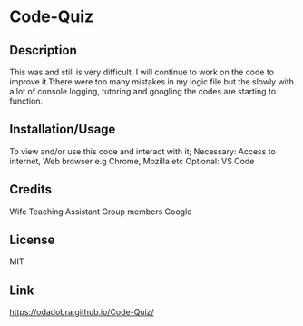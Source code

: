 # Code-Quiz

## Description
This was and still is very difficult. I will continue to work on the code to improve it.Tthere were too many mistakes in my logic file but the slowly with a lot of console logging, tutoring and googling the codes are starting to function.

## Installation/Usage
To view and/or use this code and interact with it;
Necessary: Access to internet, Web browser e.g Chrome, Mozilla etc
Optional: VS Code

## Credits
Wife
Teaching Assistant
Group members
Google

## License
MIT 

## Link
https://odadobra.github.io/Code-Quiz/